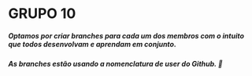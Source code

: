 # GRUPO 10

##### Optamos por criar branches para cada um dos membros com o intuito que todos desenvolvam e aprendam em conjunto.

##### As branches estão usando a nomenclatura de user do Github. 🚀

